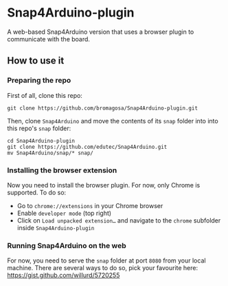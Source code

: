 # Snap4Arduino-plugin
A web-based Snap4Arduino version that uses a browser plugin to communicate with the board.

## How to use it

### Preparing the repo
First of all, clone this repo:

```
git clone https://github.com/bromagosa/Snap4Arduino-plugin.git
```

Then, clone ``Snap4Arduino`` and move the contents of its ``snap`` folder into into this repo's ``snap`` folder:

```
cd Snap4Arduino-plugin
git clone https://github.com/edutec/Snap4Arduino.git
mv Snap4Arduino/snap/* snap/
```

### Installing the browser extension
Now you need to install the browser plugin. For now, only Chrome is supported. To do so:

* Go to ``chrome://extensions`` in your Chrome browser
* Enable ``developer mode`` (top right)
* Click on ``Load unpacked extension…`` and navigate to the ``chrome`` subfolder inside ``Snap4Arduino-plugin``

### Running Snap4Arduino on the web
For now, you need to serve the ``snap`` folder at port ``8080`` from your local machine. There are several ways to do so, pick your favourite here: https://gist.github.com/willurd/5720255
